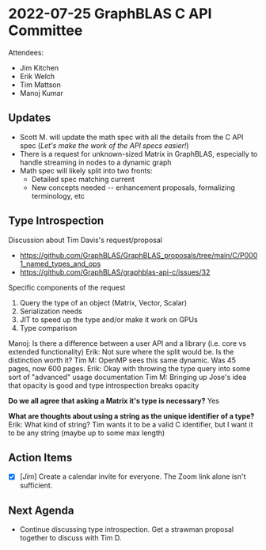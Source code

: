 # 2022-07-25 GraphBLAS C API Committee

Attendees:
  - Jim Kitchen
  - Erik Welch
  - Tim Mattson
  - Manoj Kumar

## Updates

- Scott M. will update the math spec with all the details from the C API spec (_Let's make the work of the API specs easier!_)
- There is a request for unknown-sized Matrix in GraphBLAS, especially to handle streaming in nodes to a dynamic graph
- Math spec will likely split into two fronts:
    - Detailed spec matching current
    - New concepts needed -- enhancement proposals, formalizing terminology, etc

## Type Introspection

Discussion about Tim Davis's request/proposal

- https://github.com/GraphBLAS/GraphBLAS_proposals/tree/main/C/P0001_named_types_and_ops
- https://github.com/GraphBLAS/graphblas-api-c/issues/32

Specific components of the request

1. Query the type of an object (Matrix, Vector, Scalar)
2. Serialization needs
3. JIT to speed up the type and/or make it work on GPUs
4. Type comparison

Manoj: Is there a difference between a user API and a library (i.e. core vs extended functionality)
Erik: Not sure where the split would be. Is the distinction worth it?
Tim M: OpenMP sees this same dynamic. Was 45 pages, now 600 pages.
Erik: Okay with throwing the type query into some sort of "advanced" usage documentation
Tim M: Bringing up Jose's idea that opacity is good and type introspection breaks opacity

**Do we all agree that asking a Matrix it's type is necessary?**
Yes

**What are thoughts about using a string as the unique identifier of a type?**
Erik: What kind of string? Tim wants it to be a valid C identifier, but I want it to be any string (maybe up to some max length)



## Action Items

- [x] [_Jim_] Create a calendar invite for everyone. The Zoom link alone isn't sufficient.


## Next Agenda

- Continue discussing type introspection. Get a strawman proposal together to discuss with Tim D.
